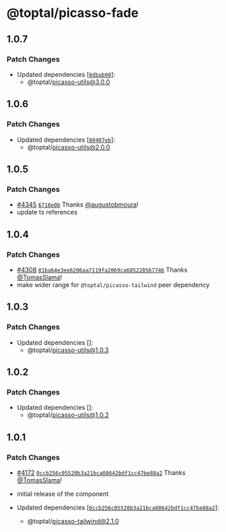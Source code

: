 # @toptal/picasso-fade

## 1.0.7

### Patch Changes

- Updated dependencies [[`0dbab90`](https://github.com/toptal/picasso/commit/0dbab90237a18e15e092355bb2f894395148e498)]:
  - @toptal/picasso-utils@3.0.0

## 1.0.6

### Patch Changes

- Updated dependencies [[`80407eb`](https://github.com/toptal/picasso/commit/80407eb734c69894ee6d2dadd3e773752fc43c5d)]:
  - @toptal/picasso-utils@2.0.0

## 1.0.5

### Patch Changes

- [#4345](https://github.com/toptal/picasso/pull/4345) [`6716e0b`](https://github.com/toptal/picasso/commit/6716e0bb3178a7f452f2c79ce56dd524e9bd8685) Thanks [@augustobmoura](https://github.com/augustobmoura)!
- update ts references

## 1.0.4

### Patch Changes

- [#4308](https://github.com/toptal/picasso/pull/4308) [`81ba64e3ee6206aa7119fa2069ca685228567746`](https://github.com/toptal/picasso/commit/81ba64e3ee6206aa7119fa2069ca685228567746) Thanks [@TomasSlama](https://github.com/TomasSlama)!
- make wider range for `@toptal/picasso-tailwind` peer dependency

## 1.0.3

### Patch Changes

- Updated dependencies []:
  - @toptal/picasso-utils@1.0.3

## 1.0.2

### Patch Changes

- Updated dependencies []:
  - @toptal/picasso-utils@1.0.2

## 1.0.1

### Patch Changes

- [#4172](https://github.com/toptal/picasso/pull/4172) [`0ccb256c05520b3a21bca08642bdf1cc47be88a2`](https://github.com/toptal/picasso/commit/0ccb256c05520b3a21bca08642bdf1cc47be88a2) Thanks [@TomasSlama](https://github.com/TomasSlama)!
- initial release of the component

- Updated dependencies [[`0ccb256c05520b3a21bca08642bdf1cc47be88a2`](https://github.com/toptal/picasso/commit/0ccb256c05520b3a21bca08642bdf1cc47be88a2)]:
  - @toptal/picasso-tailwind@2.1.0
